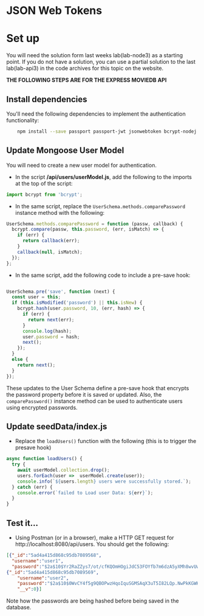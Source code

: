 # JSON Web Tokens


# Set up
You will need the solution form last weeks lab(lab-node3) as a starting point. If you do not have a solution, you can use a partial solution to the last lab(lab-api3) in the code archives for this topic on the website.

**THE FOLLOWING STEPS ARE FOR THE EXPRESS MOVIEDB API**

## Install dependencies
You'll need the following dependencies to implement the authentication functionality:

~~~bash
    npm install --save passport passport-jwt jsonwebtoken bcrypt-nodej
~~~


## Update Mongoose User Model
You will need to create a new user model for authentication.

- In the script **/api/users/userModel.js**, add the following to the imports at the top of the script:

~~~javascript
import bcrypt from 'bcrypt';
~~~

+ In the same script, replace the ``UserSchema.methods.comparePassword`` instance method with the following: 

~~~javascript
UserSchema.methods.comparePassword = function (passw, callback) {
  bcrypt.compare(passw, this.password, (err, isMatch) => {
    if (err) {
      return callback(err);
    }
    callback(null, isMatch);
  });
};
~~~

+ In the same script, add the following code to include a pre-save hook:

~~~javascript

UserSchema.pre('save', function (next) {
  const user = this;
  if (this.isModified('password') || this.isNew) {
    bcrypt.hash(user.password, 10, (err, hash) => {
      if (err) {
        return next(err);
      }
      console.log(hash);
      user.password = hash;
      next();
    });
  }
  else {
    return next();
  }
});
~~~

These updates to the User Schema define a pre-save hook that encrypts the password property before it is saved or updated. Also, the ``comparePassword()`` instance method can be used to authenticate users using encrypted passwords.

## Update seedData/index.js

- Replace the ``loadUsers()`` function with the following (this is to trigger the presave hook)

~~~javascript
async function loadUsers() {
  try {
    await userModel.collection.drop();
    users.forEach(user =>  userModel.create(user));
    console.info(`${users.length} users were successfully stored.`);
  } catch (err) {
    console.error(`failed to Load user Data: ${err}`);
  }
}
~~~

## Test it...

+ Using Postman (or in a browser), make a HTTP GET request for http://localhost:8080/api/users. You should get the following:

~~~json
[{"_id":"5ad4a415d868c95db7089568",
  "username":"user1",
  "password":"$2a$10$Yr2RaZZys7/ot/cfKQOmHOgiJdC53FOYfb7m6dzA5yXMh8wvUwuDq","__v":0},
{"_id":"5ad4a415d868c95db7089569",
    "username":"user2",
    "password":"$2a$10$0WvCY4f5g9QBOPwzHqoIquSGMSAqX3uT5I82LQp.NwPkKGWKFJQcW",
    "__v":0}]
~~~

Note how the passwords are being hashed before being saved in the database.